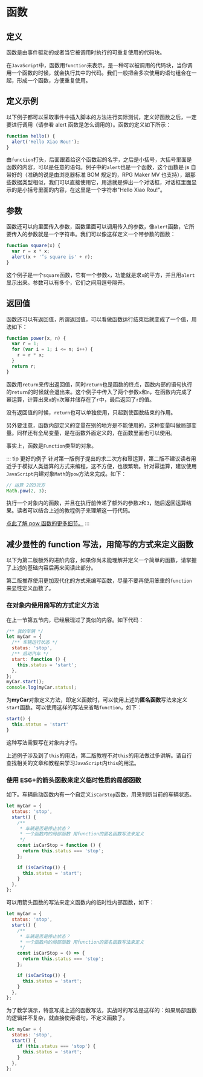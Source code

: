 # 函数

## 定义

函数是由事件驱动的或者当它被调用时执行的可重复使用的代码块。

在`JavaScript`中，函数用`function`来表示，是一种可以被调用的代码块，当你调用一个函数的时候，就会执行其中的代码。我们一般把会多次使用的语句组合在一起，形成一个函数，方便重复使用。

## 定义示例

以下例子都可以采取事件中插入脚本的方法进行实际测试，定义好函数之后，一定要进行调用（请参看 alert 函数是怎么调用的）。函数的定义如下所示：

```js
function hello() {
  alert('Hello Xiao Rou!');
}
```

由`function`打头，后面跟着给这个函数起的名字，之后是小括号，大括号里面是函数的内容，可以是任意的语句。例子中的`alert`也是一个函数，这个函数是 js 自带好的（准确的说是由浏览器标准 BOM 规定的，RPG Maker MV 也支持），跟那些数据类型相似，我们可以直接使用它，用途就是弹出一个对话框，对话框里面显示的是小括号里面的内容，在这里是一个字符串"Hello Xiao Rou!"。

## 参数

函数还可以向里面传入参数，函数里面可以调用传入的参数，像`alert`函数，它所要传入的参数就是一个字符串。我们可以像这样定义一个带参数的函数：

```js
function square(x) {
  var r = x * x;
  alert(x + '’s square is' + r);
}
```

这个例子是一个`square`函数，它有一个参数`x`，功能就是求`x`的平方，并且用`alert`显示出来。参数可以有多个，它们之间用逗号隔开。

## 返回值

函数还可以有返回值，所谓返回值，可以看做函数运行结束后就变成了一个值，用法如下：

```js
function power(x, n) {
  var r = 1;
  for (var i = 1; i <= n; i++) {
    r = r * x;
  }
  return r;
}
```

函数用`return`来传出返回值，同时`return`也是函数的终点，函数内部的语句执行的`return`的时候就会退出来。这个例子中传入了两个参数`x`和`n`，在函数内完成了幂运算，计算出来`x`的`n`次幂并储存在了`r`中，最后返回了`r`的值。

没有返回值的时候，`return`也可以单独使用，只起到使函数结束的作用。

另外要注意，函数内部定义的变量在别的地方是不能使用的，这种变量叫做局部变量。同样还有全局变量，是在函数外面定义的，在函数里面也可以使用。

事实上，函数是`Function`类型的对象。

::: tip 更好的例子
针对第一版例子提出的求二次方和幂运算，第二版不建议读者用近乎于模拟人类运算的方式来编程，这不方便，也很繁琐。针对幂运算，建议使用`JavaScript`内建对象`Math`的`pow`方法来完成。如下：

```js
// 运算 2的3次方
Math.pow(2, 3);
```

执行一个对象内的函数，并且在执行前传递了额外的参数`2`和`3`，随后返回运算结果。读者可以结合上述的教程例子来理解这一行代码。

[点此了解 pow 函数的更多细节。](https://developer.mozilla.org/zh-CN/docs/Web/JavaScript/Reference/Global_Objects/Math/pow)
:::

## 减少显性的 function 写法，用简写的方式来定义函数 <Badge text="进阶" />

以下为第二版额外的进阶内容，如果你尚未能理解并定义一个简单的函数，请掌握了上述的基础内容后再来阅读此部分。

第二版推荐使用更加现代化的方式来编写函数，尽量不要再使用笨重的`function`来显性定义函数了。

### 在对象内使用简写的方式定义方法

在上一节第五节内，已经展现过了类似的内容。如下代码：

```js
/** 我的车辆 */
let myCar = {
  /** 车辆运行状态 */
  status: 'stop',
  /** 启动汽车 */
  start: function () {
    this.status = 'start';
  },
};
myCar.start();
console.log(myCar.status);
```

为**myCar**对象定义方法，即定义函数时，可以使用上述的**匿名函数**写法来定义`start`函数。可以使用这样的写法来省略`function`，如下：

```js
start() {
  this.status = 'start'
}
```

这种写法需要写在对象内才行。

上述例子涉及到了`this`的用法，第二版教程不对`this`的用法做过多讲解。请自行查找相关的文章和教程来学习`JavaScript`内`this`的用法。

### 使用 ES6+的箭头函数来定义临时性质的局部函数

如下。车辆启动函数内有一个自定义`isCarStop`函数，用来判断当前的车辆状态。

```js
let myCar = {
  status: 'stop',
  start() {
    /**
     * 车辆是否是停止状态？
     * 一个函数内的局部函数 用function的匿名函数写法来定义
     */
    const isCarStop = function () {
      return this.status === 'stop';
    };

    if (isCarStop()) {
      this.status = 'start';
    }
  },
};
```

可以用箭头函数的写法来定义函数内的临时性内部函数，如下：

```js
let myCar = {
  status: 'stop',
  start() {
    /**
     * 车辆是否是停止状态？
     * 一个函数内的局部函数 用function的匿名函数写法来定义
     */
    const isCarStop = () => {
      return this.status === 'stop';
    };

    if (isCarStop()) {
      this.status = 'start';
    }
  },
};
```

为了教学演示，特意写成上述的函数写法，实战时的写法是这样的：如果局部函数的逻辑并不复杂，就直接使用语句，不定义函数了。

```js
let myCar = {
  status: 'stop',
  start() {
    if (this.status === 'stop') {
      this.status = 'start';
    }
  },
};
```
